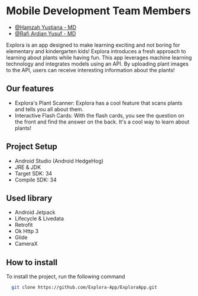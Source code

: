 
# Mobile Development Team Members

- [@Hamzah Yustiana - MD](https://www.github.com/HamzahYustiana)
- [@Rafi Ardian Yusuf - MD](https://www.github.com/rafi-ardian)

Explora is an app designed to make learning exciting and not boring for elementary and kindergarten kids! Explora introduces a fresh approach to learning about plants while having fun. This app leverages machine learning technology and integrates models using an API. By uploading plant images to the API, users can receive interesting information about the plants!



## Our features

- Explora's Plant Scanner: Explora has a cool feature that scans plants and tells you all about them.
- Interactive Flash Cards: With the flash cards, you see the question on the front and find the answer on the back. It's a cool way to learn about plants!


## Project Setup

- Android Studio (Android HedgeHog)
- JRE & JDK
- Target SDK: 34
- Compile SDK: 34
 



## Used library

- Android Jetpack
- Lifecycle & Livedata
- Retrofit
- Ok Http 3
- Glide
- CameraX



## How to install

To install the project, run the following command

```bash
  git clone https://github.com/Explora-App/ExploraApp.git
```

